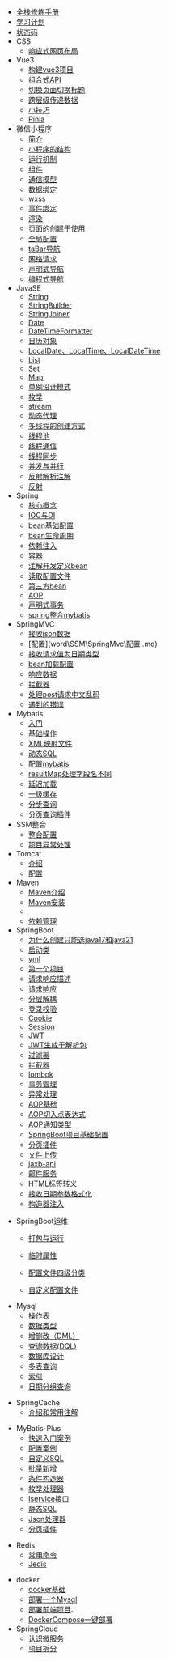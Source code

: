 - [全栈修炼手册](word\学习路线\学习路线.md)
- [学习计划](word\计划.md)
- [状态码](word\JAVA_WEB\状态码.md)
- CSS
   - [响应式网页布局](/word/WEB/CSS/media.md)
- Vue3
   - [构建vue3项目](word\Vue3\构建vue3项目.md)
   - [组合式API](word\Vue3\组合式API.md)
   - [切换页面切换标题](word\Vue3\切换页面切换标题.md)
   - [跨层级传递数据](word\Vue3\跨层级传递数据.md)
   - [小技巧](word\Vue3\小技巧.md)
   - [Pinia](word\Vue3\Pinia.md)
- 微信小程序
     - [简介](word\微信小程序\简介.md)
     - [小程序的结构](word\微信小程序\小程序的结构.md)
     - [运行机制](word\微信小程序\运行机制.md)
     - [组件](word\微信小程序\组件.md)
     - [通信模型](word\微信小程序\通信模型.md)
     - [数据绑定](word\微信小程序\数据绑定.md)
     - [wxss](word\微信小程序\wxss和css的区别.md)
     - [事件绑定](word\微信小程序\事件绑定.md)
     - [渲染](word\微信小程序\渲染.md)
     - [页面的创建于使用](word\微信小程序\页面的创建于使用.md)
     - [全局配置](word\微信小程序\全局配置.md)
     - [taBar导航](word\微信小程序\taBar.md)
     - [网络请求](word\微信小程序\网络请求.md)
     - [声明式导航](word\微信小程序\声明式导航.md)
     - [编程式导航](word\微信小程序\编程式导航.md)
- JavaSE
  - [String](word\JAVA_SE\String.md)
  - [StringBuilder](word\JAVA_SE\StringBuilder.md)
  - [StringJoiner](word\JAVA_SE\StringJoiner.md)
  - [Date](word\JAVA_SE\Date日期类.md)
  - [DateTimeFormatter](word\JAVA_SE\DateTimeFormatter.md)
  - [日历对象](word\JAVA_SE\Calendar日历对象.md)
  - [LocalDate、LocalTime、LocalDateTime](word\JAVA_SE\LocalDate、LocalTime、LocalDateTime.md)
  - [List](word\JAVA_SE\List.md)
  - [Set](word\JAVA_SE\set.md)
  - [Map](word\JAVA_SE\Map集合.md)
  - [单例设计模式](word\JAVA_SE\单例设计模式.md)
  - [枚举](word\JAVA_SE\java枚举.md)
  - [stream](word\JAVA_SE\Stream流.md)
  - [动态代理](word\JAVA_SE\动态代理.md)
  - [多线程的创建方式](word\JAVA_SE\多线程创建方式.md)
  - [线程池](word\JAVA_SE\线程池.md)
  - [线程通信](word\JAVA_SE\线程通信.md)
  - [线程同步](word\JAVA_SE\线程同步.md)
  - [并发与并行](word\JAVA_SE\多线程并发并行.md)
  - [反射解析注解](word\JAVA_SE\解析注解.md)
  - [反射](word\JAVA_SE\反射.md)
- Spring 
     - [核心概念](word\SSM\Spring\核心概念.md)
     - [IOC与DI](word\SSM\Spring\IOC与DI.md)
     - [bean基础配置](word\SSM\Spring\bean基础配置.md)
     - [bean生命周期](word\SSM\Spring\bean生命周期.md)
     - [依赖注入](word\SSM\Spring\依赖注入.md)
     - [容器](word\SSM\Spring\容器.md)
     - [注解开发定义bean](word/SSM\Spring\注解开发定义bean.md)
     - [读取配置文件](word\SSM\Spring\读取配置文件.md)
     - [第三方bean](word\SSM\Spring\第三方bean.md)
     - [AOP](word\SSM\Spring\AOP.md)
     - [声明式事务](word\SSM\Spring\声明式事务.md)
     - [spring整合mybatis](word\SSM\Spring\spring整合mybatis.md)
- SpringMVC
     - [接收json数据](word\SSM\SpringMvc\接收json数据.md)
     - [配置](word\SSM\SpringMvc\配置 .md)
     - [接收请求值为日期类型](word\SSM\SpringMvc\接收请求值为日期类型.md)
     - [bean加载配置](word\SSM\SpringMvc\bean加载配置.md)
     - [响应数据](word\SSM\SpringMvc\响应数据.md)
     - [拦截器](word\SSM\SpringMvc\拦截器.md)
     - [处理post请求中文乱码](word\SSM\SpringMvc\处理post请求中文乱码.md)
     - [遇到的错误](word\SSM\SpringMvc\遇到的错误.md)
- Mybatis
  - [入门](word\mybatis\入门.md)
  - [基础操作](word\mybatis\基础操作.md)
  - [XML映射文件](word\mybatis\xml映射文件.md)
  - [动态SQL](word\mybatis\动态sql.md)
  - [配置mybatis](word\SSM\mybatis\配置mybatis.md)
  - [resultMap处理字段名不同](word\SSM\mybatis\resultMap处理字段名不同.md)
  - [延迟加载](word\SSM\mybatis\延迟加载.md)
  - [一级缓存](word\SSM\mybatis\一级缓存.md)
  - [分步查询](word\SSM\mybatis\分步查询.md)
  - [分页查询插件](word\SSM\mybatis\分页查询插件.md)
- SSM整合
     - [整合配置](word\SSM\SSM整合\整合配置.md)
     - [项目异常处理](word\SSM\SSM整合\项目异常处理.md)
- Tomcat
     -  [介绍](word\JAVA_WEB\Tomcat\介绍.md)
     -  [配置](word\JAVA_WEB\Tomcat\配置.md)
- Maven
  - [Maven介绍](word\JAVA_WEB\Maven\maven介绍.md)
  - [Maven安装](word\JAVA_WEB\Maven\maven安装.md)
  - <!-- - [IDEA集成Mavent](word\JAVA_WEB\Maven\IDEA集成Maven.md) -->
  - [依赖管理]( word\JAVA_WEB\Maven\依赖管理.md)
- SpringBoot
  - [为什么创建只能选java17和java21](word\JAVA_WEB\Spring_boot\为什么创建的时候无法选择java11.md)
  - [启动类](word\JAVA_WEB\Spring_boot\启动类.md)
  - [yml](word\JAVA_WEB\Spring_boot\Yml文件的操作.md)
  - [第一个项目](word\JAVA_WEB\Spring_boot\第一个springboot项目案例.md)
  - [请求响应描述](word\JAVA_WEB\Spring_boot\请求响应描述.md)
  - [请求响应](word\JAVA_WEB\Spring_boot\请求响应.md)
  - [分层解耦](word\JAVA_WEB\Spring_boot\分层解耦.md)
  - [登录校验](word\JAVA_WEB\登录校验\登录校验.md)
  - [Cookie](word\JAVA_WEB\登录校验\Cookie.md)
  - [Session](word\JAVA_WEB\登录校验\Session.md)
  - [JWT](word\JAVA_WEB\登录校验\JWT.md)
  - [JWT生成于解析包](word\JAVA_WEB\登录校验\JWT生成于解析.md)
  - [过滤器](word\JAVA_WEB\登录校验\过滤器Filter.md)
  - [拦截器](word\JAVA_WEB\登录校验\拦截器.md)
  - [lombok](word\mybatis\lombok.md)
  - [事务管理](word\JAVA_WEB\Spring_boot\事务管理.md)
  - [异常处理](word\JAVA_WEB\Spring_boot\异常处理.md)      
  - [AOP基础](word\JAVA_WEB\Spring_boot\AOP基础.md)
  - [AOP切入点表达式](word\JAVA_WEB\Spring_boot\切入点表达式.md)
  - [AOP通知类型](word\JAVA_WEB\Spring_boot\AOP通知类型.md)
  - [SpringBoot项目基础配置](word\SpringBoot小例子\springboot基础配置.md)
  - [分页插件](word\SpringBoot小例子\分页查询插件.md)
  - [文件上传](word\SpringBoot小例子\文件上传.md)
  - [jaxb-api](word\SpringBoot小例子\jaxb-api.md)
  - [邮件服务](word\SpringBoot小例子\邮件服务.md)
  - [HTML标签转义](word\SpringBoot小例子\转义HTML标签.md)
  - [接收日期参数格式化](word\SpringBoot小例子\接收日期参数格式化.md)
  - [构造器注入](word\JAVA_WEB\Spring_boot\构造器注入.md)
* SpringBoot运维
  
  - [打包与运行](word\SpringBoot运维\打包与运行.md)
  - [临时属性](word\SpringBoot运维\临时属性.md)
  
  - [配置文件四级分类](word\SpringBoot运维\配置文件四级分类.md)
  
  - [自定义配置文件](word\SpringBoot运维\自定义配置文件.md)
- Mysql
     - [操作表](word\Mysql\表结构操作.md)
     - [数据类型](word\Mysql\数据类型.md)
     - [增删改（DML）](word\Mysql\增删改.md)
     - [查询数据(DQL)](word\Mysql\查询数据.md)
     - [数据库设计](word\Mysql\多表设计.md)
     - [多表查询](word\Mysql\多表查询.md)
     - [索引](word\Mysql\索引.md)
     - [日期分组查询](word\Mysql\日期分组.md)

* SpringCache
  * [介绍和常用注解](word\SpringCache\介绍和常用注解.md)
- MyBatis-Plus
  - [快速入门案例](word\MyBatis-Plus\快速入门案例.md)
  - [配置案例](word\MyBatis-Plus\配置案例.md)
  - [自定义SQL](word\MyBatis-Plus\自定义SQL.md)
  - [批量新增](word\MyBatis-Plus\批量新增.md)
  - [条件构造器](word\MyBatis-Plus\条件构造器.md)
  - [枚举处理器](word\MyBatis-Plus\枚举处理器.md)
  - [Iservice接口](word\MyBatis-Plus\IService接口.md)
  - [静态SQL](word\MyBatis-Plus\静态SQL.md)
  - [Json处理器](word\MyBatis-Plus\Json处理器.md)
  - [分页插件](word\MyBatis-Plus\分页插件.md)
* Redis
  - [常用命令](word\Redis\常用命令.md)
  - [Jedis](word\Redis\java客户端.md)
- docker
  - [docker基础](word\docker\Docker.md)
  - [部署一个Mysql](word\docker\docker部署一个Mysql.md)
  - [部署前端项目](word\docker\部署前端项目.md)、
  - [DockerCompose一键部署](word\docker\docker-compose一键部署.md)
- SpringCloud
  - [认识微服务](word\SpringCloud\认识微服务.md)
  - [项目拆分](Fword\SpringCloud\项目拆分.md)